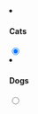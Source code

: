 <!-- HTML example -->
<li class="touchList-item touchList-item--input-radio " id="" >
	<label class="ffbox ffbox--touchList-input">
		<div class="ffbox-flex">
			<h4 class="touchList-label touchList-label--input">Cats</h4>
		</div>
		<div class="ffbox-fix">
			<input type="radio" name="f3_5" value="1" id="" tabindex="0" checked="checked">
			<i class="icon-s icon-radio pseudocheckbox"></i>
		</div>
	</label>
</li>
<li class="touchList-item touchList-item--input-radio " id="" >
	<label class="ffbox ffbox--touchList-input">
		<div class="ffbox-flex">
			<h4 class="touchList-label touchList-label--input">Dogs</h4>
		</div>
		<div class="ffbox-fix">
			<input type="radio" name="f3_5" value="1" id="" tabindex="0">
			<i class="icon-s icon-radio pseudocheckbox"></i>
		</div>
	</label>
</li>

